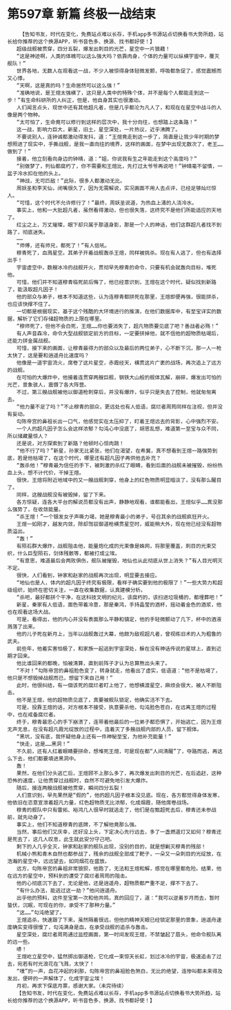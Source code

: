 # 第597章 新篇 终极一战结束
        【告知书友，时代在变化，免费站点难以长存，手机app多书源站点切换看书大势所趋，站长给你推荐的这个换源APP，听书音色多、换源、找书都好使！】
       超级战舰被贯穿，四分五裂，爆发出刺目的光芒，星空中一片狼藉！
       “这是神迹啊，人类的体魄可以这么强大吗？依靠肉身，个体的力量可以纵横宇宙中，覆灭舰队！”
       世界各地，无数人在观看这一战，不少人被惊得身体轻微发颤，呼吸都急促了，感觉震撼而又心悸。
       “天啊，这是真的吗？生命居然可以这么强！”
       “准确地说，是王煊太强横了，这只是人类中的特殊个体，并不是每个人都能走到这一步！”有生命科研所的人纠正，但是，他自身其实也很激动。
       人们闻言点头，现世中还有其他超凡者，但是几乎都沦为凡人了，和现在在星空中战斗的人像是两个物种。
       “太可怕了，生命竟可以修行到这样的层次中，我十分向往，也想踏上这条路！”
       这一战，影响力巨大，新星，旧土，星空深处，一片热议，近乎沸腾了。
       不要说别人，连钟诚都激动得发抖，道：“王煊竟走到这一步了，简直是让我少年时期的梦想照进了现实中，手撕战舰，是我一直向往的境界，这样的画面，在梦中出现无数次了，老王……做到了！”
       接着，他立刻看向身边的钟晴，道：“姐，你说我有生之年能走到这个高度吗？”
       “别做梦了，列仙都腐朽了，你不需要和王煊比，先打过太爷爷再说吧！”钟晴毫不留情，一盆子冷水扣在他的头上。
       “神战，无可匹敌！”此际，很多人都激动无比。
       周妖圣和李天仙，闭嘴很久了，因为无需解说，实况画面不用人去点评，已经足够灿烂惊人。
       “可惜，这个时代不允许修行了！”最终，周妖圣说道，为热血上涌的人浇冷水。
       事实上，他和一大批超凡者，虽然看得激动，但也很失落，这终究不是他们所能适应的天地了。
       红尘之上，万丈璀璨，眼下却只属于那道身影，那是一个人的神话，他们这群超凡者找不到路了，彻底迷失。
       ……
       “师傅，还有师兄，都死了！”有人低吼。
       穆青死了，血溅星空。其弟子开着战舰轰杀王煊，同样被挑杀。现在有人逃了，但也有选择出手！
       宇宙虚空中，数艘冰冷的战舰开火，贯彻早先穆青的命令，只要有机会就轰向目标，堆死他。
       可惜，他们并不知道穆青临死前后悔了，他已经意识到，王煊在这个时代，疑似找到新路了，能汲取超凡因子！
       他的部众与弟子，根本不知道这些，认为连穆青都拼死在那里，王煊即便再强，很能拼杀，也应该快撑不住了。
       一切都是根据现实，基于这个残酷的大环境进行的推演，在他们数据库中，有至宝详实的数据，解析了它们存储超物质的上限在哪里。
       “穆师死了，但他不会白死，王煊……你也要消失了，超凡物质要见底了吧？善战者必殇！”
       有人声音森冷，命令大型战舰锁定前方的目标，一定要拼掉他，就不信他的超物质枯竭后，还能力拼金属战舰。
       可惜，接下来的画面，让穆青最得力的部众以及最后的两位弟子，心不断下沉，那一人一枪太快了，这是要和逍遥舟比速度吗？
       他像是一道宇宙流火，席卷了这片星空，赤霞经天，横贯这片广袤的战场，再次追上了远方的战舰。
       在可怕的大爆炸中，他接着连贯穿两艘巨舰，钢铁大山般的舰体瓦解，崩碎，爆发出可怕的光芒，景象骇人，震慑了各大阵营。
       不过，第三艘战舰被他以御道枪刺穿后，并没有爆炸，似乎只是失去了控制，他就匆匆离去。
       “他力量不足了吗？”不止穆青的部众，更远处也有人低语，腐烂者周筠同样在注视，但并没有妄动。
       勾陈帝宫的鼻祖长出一口气，他感觉实在太压抑了，盯着王煊远去的背影，心中强烈不安。
       一个人的超凡因子怎么会这样浓郁？勾沌心中没底了，胡思乱想，难道第一至宝与众不同，所以储藏量惊人？
       还是说，对方探索到了新路？他顿时心惊肉跳！
       “他不行了吗？”新星，孙家无比紧张，他们在渴望，在希冀，真不想看到王煊一路强势到底，若是他枯竭了，在这个时代，哪里还有超凡因子再供他去补充？
       “轰杀他！”穆青最为信任的手下，被刺激的杀红了眼睛，看到后面的战舰未被摧毁，纷纷热血上头，想不计代价，干掉王煊。
       很快，王煊将附近地域中的又一艘战舰刺穿，他身上的红色物质明显暗淡了，没有那么醒目了。
       同样，这艘战舰没有被毁掉，留了下来。
       各方惊疑，连各大平台的解说员都没有出声，静静地观看，谁都能看出，王煊似乎……真没那么强势了，在收敛能量。
       “杀王煊！”一个银发女子声嘶力竭，她是穆青最小的弟子，号召其余的战舰疯狂开火。
       王煊一如刚才，越发内敛，除却驾驭御道枪横贯星空时，威能稍大外，现在他已经没有超物质溢出。
       “轰！”
       有陨石群大爆炸，战舰阻击他，能量炮化成的光束像是蛛网，将那里覆盖，刺目的光束交织，什么巨型陨石，剑体残骸等，都被打成尘埃。
       “有意思，难道最后会两败俱伤，舰队被摧毁，地仙也从此彻底从世上消失？”有人目光明灭不定。
       很快，人们看到，钟家和赵家的战舰再次出现，明显要去接应。
       “地仙也是人，体内的超凡因子终究有极限，看样子确实要到他的极限了！”一些大势力和超级组织，始终在密切关注，一直在收集数据，认真建模分析。
       “杀吧，最好都拼个干净，在这科技文明的纪元，该腐朽的，该扫进垃圾桶的，都埋葬吧！”
       新星，秦家有人低语，面色带着冷意，那是秦鸿，手持晶莹的酒杯，摇动着金色的酒浆，他也在观看这场大战。
       可是，看得出，他的内心并没有表面那么平静和镇定，他的手轻微颤动了几下，杯中的酒液溅落了出来。
       他的儿子死在新月上，当年以战舰轰过大幕，他颇为敌视超凡者，曾视练旧术的人为粗鲁的武夫。
       前些年，他着实害怕极了，和家族一起逃到宇宙深处，躲在没有神话传说的星球上，直到近期才回来。
       他比谁回来的都晚，怕被清算，直到前阵子才认为总算熬出头来了。
       “不对！”勾陈帝宫的鼻祖脸色变了，转身就走，他看出了虚实，低语道：“他不是枯竭了，他只是不想毁掉战舰而已，想留下来自己用！”
       此时，他很纠结，有一個该死的腐烂者盯上他了，他想横渡星空，麻烦会很大，被人不断阻击。
       他不是王煊，他的超物质见底了，真要被舰队锁定，他确实活不下去。
       可是，投靠王煊的话，对方根本不接受，执意要杀他，勾沌脸色苍白，在远离王煊的过程中，也在戒备腐烂者。
       终于，穆青最忠心的手下崩溃了，连带着他最后的一位弟子都恐惧了，开始逃亡，因为王煊无声无息，在没有超凡霞光绽放的过程中，连着灭了多艘战舰内部的人员，留下舰体。
       “黑坑，没有底，我怀疑他身上还有一件神秘至宝，为他补充能量！”
       “快走，这是……黑洞！”
       不久前，还有人红着眼睛要拼命，想堆死王煊，可是现在都“人间清醒”了，夺路而逃，再这么下去，他们都要填进黑洞中。
       轰！
       果然，在他们分头逃亡后，王煊顾不上那么多了，再次爆发出刺目的光芒，在后追赶，这种恐怖的速度，让他贯穿过战舰时，自然不可避免地引发大爆炸。
       随后，接连两艘战舰被他贯穿，瞬间四分五裂！
       人们意识到，早先果然是“假的”，他的超凡因子根本没见底。现在，各方都觉得身体发寒，他依旧在恣意宣泄着超凡力量，红色超物质无比浓郁，化成烟霞，随他席卷战场。
       穆青的舰队中只有雷拓、裕鸿几人很早时就逃走了，他们是在甄超死去后，穆青还未参战前，就先动身了。
       事实上，他们不知道穆青的底牌，不了解他竟那么强。
       当然，事后他们又庆幸，还好没上头，下定决心先行远去，多了一盏燃道灯又如何？穆青还是死去了，这几人叹息，此生就此安分守己吧。
       剩下的人几乎全灭，钟家和赵家的舰队出现，没别的目的，就是想剿灭穆青的残部！
       机械小熊和青木自然也都参战了，残余的战舰全部成了靶子，一朵又一朵刺目的光绽放，在浩瀚的星空中，远远望去，如同烟花在盛放。
       远方，勾陈帝宫的鼻祖非常狼狈，他跑了，无法和王煊和解，感觉在哪里都危险。结果，他在远方的星空中，预料到的遭受了腐烂者周筠的阻击。
       他的心彻底沉下去了，无论是他，还是逍遥舟，超物质都严重不足，撑不下去了。
       “有什么办法，能逃过这一劫？”他问逍遥舟。
       出乎他的预料，这件至宝第一次和他共鸣，真的回应了，道：“我可以逆着岁月而去，暂时蛰伏，沉眠，可现在的你，承受不了那种力量。”
       “这……”勾沌绝望了。
       王煊追杀，快速跟了下来，虽然隔着很远，但他的精神天眼已经锁定那里的景象，逍遥舟速度确实变得很慢了，勾沌满身是血，在承受战舰的追杀与轰击。
       星空深处，腐烂者周筠通过监控画面，第一时间发现王煊，不禁皱起了眉头，他命令舰队离的远一些。
       哧！
       王煊屹立星空中，猛然掷出御道枪，它化成一束惊天长虹，划过冰冷的宇宙，极速追击了过去，宛若有时光浪花在飞溅，太快了！
       “噗”的一声，血花冲起的刹那，勾陈帝宫的鼻祖脸色煞白，无比的绝望，连惨叫都未来得及发出，便砰的一声解体了，化成宇宙尘埃！
       月初，再求下保底月票，感谢大家。（未完待续）
       【告知书友，时代在变化，免费站点难以长存，手机app多书源站点切换看书大势所趋，站长给你推荐的这个换源APP，听书音色多、换源、找书都好使！】